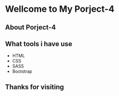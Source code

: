 # Wellcome to My Porject-4
## About Porject-4
## What tools i have use
 - HTML
 - CSS
 - SASS
 - Bootstrap
## Thanks for visiting